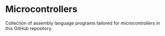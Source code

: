 # Microcontrollers
 Collection of assembly language programs tailored for microcontrollers in this GitHub repository. 
